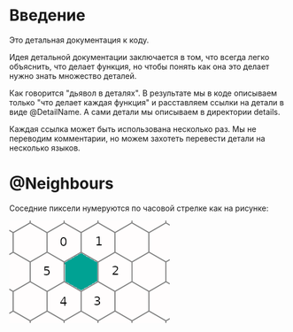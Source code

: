 # Введение
Это детальная документация к коду.

Идея детальной документации заключается в том, что всегда
легко объяснить, что делает функция, но чтобы понять как
она это делает нужно знать множество деталей.

Как говорится "дьявол в деталях". В результате мы в коде
описываем только "что делает каждая функция" и расставляем
ссылки на детали в виде @DetailName. А сами детали мы
описываем в директории details.

Каждая ссылка может быть использована несколько раз.
Мы не переводим комментарии, но можем захотеть перевести
детали на несколько языков.

# @Neighbours

Соседние пиксели нумеруются по часовой стрелке как на рисунке:

![Соседние пиксели](../pictures/neighbours.png)
